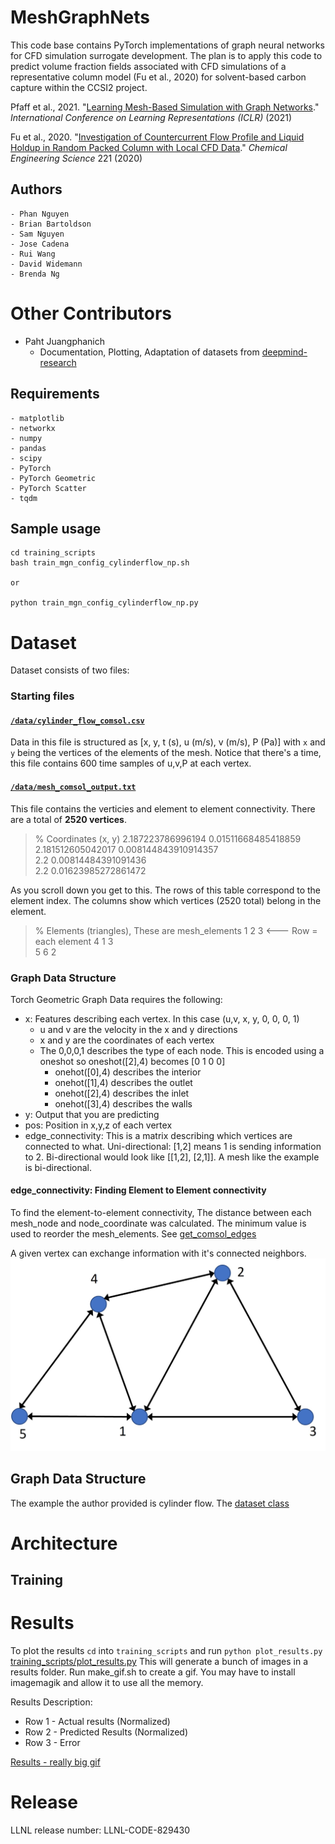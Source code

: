 # MeshGraphNets

This code base contains PyTorch implementations of graph neural networks for CFD simulation surrogate development. The plan is to apply this code to predict volume fraction fields associated with CFD simulations of a representative column model (Fu et al., 2020) for solvent-based carbon capture within the CCSI2 project. 

Pfaff et al., 2021. "[Learning Mesh-Based Simulation with Graph Networks](https://arxiv.org/abs/2010.03409)." *International Conference on Learning Representations (ICLR)* (2021)

Fu et al., 2020. "[Investigation of Countercurrent Flow Profile and Liquid Holdup in Random Packed Column with Local CFD Data](https://www.sciencedirect.com/science/article/pii/S0009250920302256?)." *Chemical Engineering Science* 221 (2020)


## Authors
    - Phan Nguyen
    - Brian Bartoldson
    - Sam Nguyen
    - Jose Cadena
    - Rui Wang
    - David Widemann
    - Brenda Ng

# Other Contributors
- Paht Juangphanich 
  - Documentation, Plotting, Adaptation of datasets from [deepmind-research](https://github.com/deepmind/deepmind-research/tree/master/meshgraphnets)

## Requirements
    - matplotlib 
    - networkx 
    - numpy 
    - pandas 
    - scipy 
    - PyTorch 
    - PyTorch Geometric 
    - PyTorch Scatter 
    - tqdm

## Sample usage

```
cd training_scripts
bash train_mgn_config_cylinderflow_np.sh

or

python train_mgn_config_cylinderflow_np.py
```

# Dataset 
Dataset consists of two files: 
### Starting files
#### [`/data/cylinder_flow_comsol.csv`](https://github.com/pjuangph/MGN/blob/main/data/cylinder_flow_comsol.csv) 
Data in this file is structured as \[x, y, t (s), u (m/s), v (m/s), P (Pa)\] with `x` and `y` being the vertices of the elements of the mesh. 
Notice that there's a time, this file contains 600 time samples of u,v,P at each vertex. 

#### [`/data/mesh_comsol_output.txt`](https://github.com/pjuangph/MGN/blob/main/data/mesh_comsol_output.txt)
This file contains the verticies and element to element connectivity. There are a total of **2520 vertices**.

> % Coordinates (x, y)
> 2.187223786996194        0.01511668485418859      
> 2.181512605042017        0.008144843910914357     
> 2.2                      0.00814484391091436      
> 2.2                      0.01623985272861472     

As you scroll down you get to this. The rows of this table correspond to the element index. The columns show which vertices (2520 total) belong in the element. 
> % Elements (triangles), These are mesh_elements 
> 1         2         3    <--- Row = each element
> 4         1         3         
> 5         6         2     

### Graph Data Structure
Torch Geometric Graph Data requires the following:
- x: Features describing each vertex. In this case (u,v, x, y, 0, 0, 0, 1)
  - u and v are the velocity in the x and y directions
  - x and y are the coordinates of each vertex
  - The 0,0,0,1 describes the type of each node. This is encoded using a oneshot so oneshot([2],4) becomes [0 1 0 0]
    - onehot([0],4) describes the interior 
    - onehot([1],4) describes the outlet 
    - onehot([2],4) describes the inlet 
    - onehot([3],4) describes the walls 
- y: Output that you are predicting
- pos: Position in x,y,z of each vertex
- edge_connectivity: This is a matrix describing which vertices are connected to what. Uni-directional: \[1,2\] means 1 is sending information to 2. Bi-directional would look like \[\[1,2\], \[2,1\]\]. A mesh like the example is bi-directional.

#### edge_connectivity: Finding Element to Element connectivity

To find the element-to-element connectivity, The distance between each mesh_node and node_coordinate was calculated. The minimum value is used to reorder the mesh_elements. See [get_comsol_edges](https://github.com/pjuangph/MGN/blob/9b15befa36de19671161a1552d22c318bab10d8b/GNN/DatasetClasses/CylinderFlowDataset2.py#L52) 

A given vertex can exchange information with it's connected neighbors.
![](doc_images/element_info_exchange.jpg)

## Graph Data Structure
The example the author provided is cylinder flow. The [dataset class](https://github.com/pjuangph/MGN/blob/main/GNN/DatasetClasses/CylinderFlowDataset2.py) 

# Architecture

## Training

# Results

To plot the results `cd` into `training_scripts` and run `python plot_results.py` [training_scripts/plot_results.py](https://github.com/pjuangph/MGN/blob/main/training_scripts/plot_results.py) 
This will generate a bunch of images in a results folder. Run make_gif.sh to create a gif. You may have to install imagemagik and allow it to use all the memory. 

Results Description: 
- Row 1 - Actual results (Normalized)
- Row 2 - Predicted Results (Normalized)
- Row 3 - Error 

[Results - really big gif](https://nasa-public-data.s3.amazonaws.com/plot3d_utilities/mesh_graph_nets_cylinder_flow-50.gif)

# Release

LLNL release number: LLNL-CODE-829430


